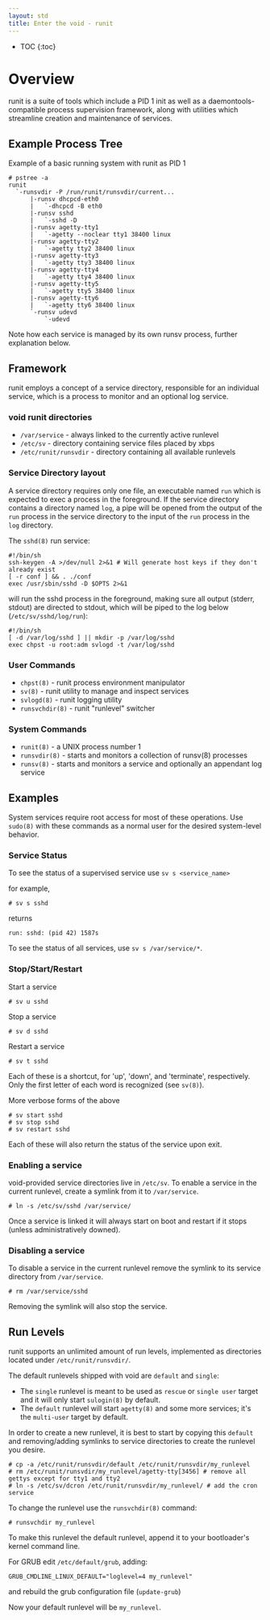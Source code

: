 ```yaml
---
layout: std
title: Enter the void - runit
---
```

* TOC
{:toc}

# Overview

runit is a suite of tools which include a PID 1 init as well as a
daemontools-compatible process supervision framework, along with utilities
which streamline creation and maintenance of services.

## Example Process Tree

Example of a basic running system with runit as PID 1

~~~
# pstree -a
runit
  `-runsvdir -P /run/runit/runsvdir/current...
      |-runsv dhcpcd-eth0
      |   `-dhcpcd -B eth0
      |-runsv sshd
      |   `-sshd -D
      |-runsv agetty-tty1
      |   `-agetty --noclear tty1 38400 linux
      |-runsv agetty-tty2
      |   `-agetty tty2 38400 linux
      |-runsv agetty-tty3
      |   `-agetty tty3 38400 linux
      |-runsv agetty-tty4
      |   `-agetty tty4 38400 linux
      |-runsv agetty-tty5
      |   `-agetty tty5 38400 linux
      |-runsv agetty-tty6
      |   `-agetty tty6 38400 linux
      `-runsv udevd
          `-udevd
~~~

Note how each service is managed by its own runsv process, further explanation below.

## Framework

runit employs a concept of a service directory, responsible for an individual service,
which is a process to monitor and an optional log service.

### void runit directories

- `/var/service` - always linked to the currently active runlevel
- `/etc/sv` - directory containing service files placed by xbps
- `/etc/runit/runsvdir` - directory containing all available runlevels

### Service Directory layout

A service directory requires only one file, an executable named `run` which is expected
to exec a process in the foreground. If the service directory contains a directory named
`log`, a pipe will be opened from the output of the `run` process in the service directory
to the input of the `run` process in the `log` directory.

The `sshd(8)` run service:


~~~
#!/bin/sh
ssh-keygen -A >/dev/null 2>&1 # Will generate host keys if they don't already exist
[ -r conf ] && . ./conf
exec /usr/sbin/sshd -D $OPTS 2>&1
~~~

will run the sshd process in the foreground, making sure all output (stderr, stdout) are directed
to stdout, which will be piped to the log below (`/etc/sv/sshd/log/run`):

~~~
#!/bin/sh
[ -d /var/log/sshd ] || mkdir -p /var/log/sshd
exec chpst -u root:adm svlogd -t /var/log/sshd
~~~

### User Commands

- `chpst(8)` - runit process environment manipulator
- `sv(8)` - runit utility to manage and inspect services
- `svlogd(8)` - runit logging utility
- `runsvchdir(8)` - runit "runlevel" switcher

### System Commands

- `runit(8)` - a UNIX process number 1
- `runsvdir(8)` - starts and monitors a collection of runsv(8) processes
- `runsv(8)` - starts and monitors a service and optionally an appendant log service


## Examples

System services require root access for most of these operations. Use `sudo(8)` with these
commands as a normal user for the desired system-level behavior.

### Service Status

To see the status of a supervised service use `sv s <service_name>`

for example, 

    # sv s sshd

returns

    run: sshd: (pid 42) 1587s

To see the status of all services, use `sv s /var/service/*`.

### Stop/Start/Restart

Start a service

    # sv u sshd

Stop a service

    # sv d sshd

Restart a service

    # sv t sshd

Each of these is a shortcut, for 'up', 'down', and 'terminate', respectively. Only the first letter
of each word is recognized (see `sv(8)`).

More verbose forms of the above

    # sv start sshd
    # sv stop sshd
    # sv restart sshd

Each of these will also return the status of the service upon exit.

### Enabling a service

void-provided service directories live in `/etc/sv`. To enable a service in the current runlevel,
create a symlink from it to `/var/service`.

    # ln -s /etc/sv/sshd /var/service/

Once a service is linked it will always start on boot and restart if it stops (unless administratively downed).

### Disabling a service

To disable a service in the current runlevel remove the symlink to its service directory from `/var/service`.

    # rm /var/service/sshd

Removing the symlink will also stop the service.

## Run Levels

runit supports an unlimited amount of run levels, implemented as directories located under `/etc/runit/runsvdir/`.

The default runlevels shipped with void are `default` and `single`:

- The `single` runlevel is meant to be used as `rescue` or `single user` target and it will only start `sulogin(8)`
by default.
- The `default` runlevel will start `agetty(8)` and some more services; it's the `multi-user` target by default.

In order to create a new runlevel, it is best to start by copying this `default` and removing/adding
symlinks to service directories to create the runlevel you desire.

    # cp -a /etc/runit/runsvdir/default /etc/runit/runsvdir/my_runlevel
    # rm /etc/runit/runsvdir/my_runlevel/agetty-tty[3456] # remove all gettys except for tty1 and tty2
    # ln -s /etc/sv/dcron /etc/runit/runsvdir/my_runlevel/ # add the cron service

To change the runlevel use the `runsvchdir(8)` command:

    # runsvchdir my_runlevel

To make this runlevel the default runlevel, append it to your bootloader's kernel command line.

For GRUB edit `/etc/default/grub`, adding:

    GRUB_CMDLINE_LINUX_DEFAULT="loglevel=4 my_runlevel"

and rebuild the grub configuration file (`update-grub`)

Now your default runlevel will be `my_runlevel`.
